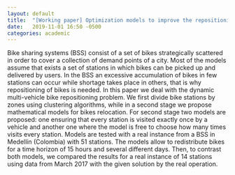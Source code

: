 ```yaml
---
layout: default
title:  "[Working paper] Optimization models to improve the repositioning logistic operation in a Bike Sharing System, Encicla, Medellín, Colombia"
date:   2019-11-01 16:50 -0500
categories: academic
---
```


Bike sharing systems (BSS) consist of a set of bikes strategically scattered in order to cover a collection of demand points of a city. Most of the models assume that exists a set of stations in which bikes can be picked up and delivered by users. In the BSS an excessive accumulation of bikes in few stations can occur while shortage takes place in others, that is why repositioning of bikes is needed. In this paper we deal with the dynamic multi-vehicle bike repositioning problem. We first divide bike stations by zones using clustering algorithms, while in a second stage we propose mathematical models for bikes relocation. For second stage two models are proposed: one ensuring that every station is visited exactly once by a vehicle and another one where the model is free to choose how many times visits every station. Models are tested with a real instance from a BSS in Medellín (Colombia) with 51 stations. The models allow to redistribute bikes for a time horizon of 15 hours and several different days. Then, to contrast both models, we compared the results for a real instance of 14 stations using data from March 2017 with the given solution by the real operation.
